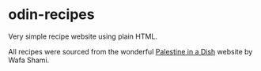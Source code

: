 # odin-recipes

Very simple recipe website using plain HTML.

All recipes were sourced from the wonderful [Palestine in a Dish](https://palestineinadish.com/recipes/) website by Wafa Shami.